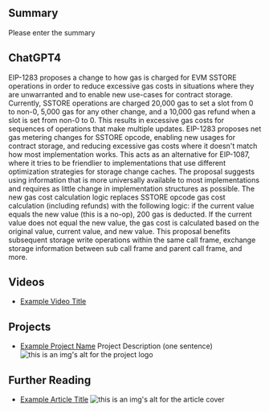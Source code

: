 ## Summary

Please enter the summary

## ChatGPT4

EIP-1283 proposes a change to how gas is charged for EVM SSTORE operations in order to reduce excessive gas costs in situations where they are unwarranted and to enable new use-cases for contract storage. Currently, SSTORE operations are charged 20,000 gas to set a slot from 0 to non-0, 5,000 gas for any other change, and a 10,000 gas refund when a slot is set from non-0 to 0. This results in excessive gas costs for sequences of operations that make multiple updates. EIP-1283 proposes net gas metering changes for SSTORE opcode, enabling new usages for contract storage, and reducing excessive gas costs where it doesn't match how most implementation works. This acts as an alternative for EIP-1087, where it tries to be friendlier to implementations that use different optimization strategies for storage change caches. The proposal suggests using information that is more universally available to most implementations and requires as little change in implementation structures as possible. The new gas cost calculation logic replaces SSTORE opcode gas cost calculation (including refunds) with the following logic: if the current value equals the new value (this is a no-op), 200 gas is deducted. If the current value does not equal the new value, the gas cost is calculated based on the original value, current value, and new value. This proposal benefits subsequent storage write operations within the same call frame, exchange storage information between sub call frame and parent call frame, and more.

## Videos

- [Example Video Title](https://www.youtube.com/watch?v=TDGq4aeevgY)

## Projects

- [Example Project Name](https://xxxx.xxx/xxxxx) Project Description (one sentence) ![this is an img's alt for the project logo](https://xxxx.xxx/project-logo.xxx)

## Further Reading

- [Example Article Title](https://xxxx.xxx/xxxxx) ![this is an img's alt for the article cover](https://xxxx.xxx/article-cover.xxx)

